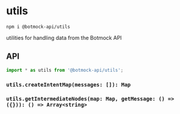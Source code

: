 # utils

```console
npm i @botmock-api/utils
```

utilities for handling data from the Botmock API

## API

```js
import * as utils from '@botmock-api/utils';
```

### `utils.createIntentMap(messages: []): Map`

### `utils.getIntermediateNodes(map: Map, getMessage: () => ({})): () => Array<string>`
